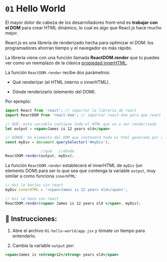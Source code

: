 # `01` Hello World

El mayor dolor de cabeza de los desarrolladores front-end es **trabajar con el DOM** para crear HTML dinámico, lo cual es algo que React.js hace mucho mejor.

React.js es una librería de renderizado hecha para optimizar el DOM: los programadores ahorran tiempo y el navegador es más rápido.

La librería viene con una función llamada **ReactDOM.render** que tú puedes ver como un reemplazo de la clásica [propiedad innerHTML](https://developer.mozilla.org/es/docs/Web/API/Element/innerHTML).

La función `ReactDOM.render` recibe dos parámetros:

+  Qué renderizar (el HTML interno o innerHTML).

+  Dónde renderizarlo (elemento del DOM).

Por ejemplo:

```jsx
import React from 'react'; // importar la librería de react
import ReactDOM from 'react-dom'; // importar react-dom para que react genere el html

// QUÉ: esta variable contiene todo el HTML que va a ser renderizado
let output = <span>James is 12 years old</span>

// DÓNDE: Un elemento del DOM que contendrá todo el html generado por react
const myDiv = document.querySelector('#myDiv');

                //qué   //dónde
ReactDOM.render(output, myDiv);
```

La función `ReactDOM.render` establecerá el innerHTML de `myDiv` (un elemento DOM) para ser lo que sea que contenga la variable `output`, muy similar a como funciona `innerHTML`:

```jsx
// Así lo harías sin react
myDiv.innerHTML = '<span>James is 12 years old</span>';

// Así se hace con react
ReactDOM.render(<span> James is 12 years old </span>, myDiv);
```
  
## 📝 Instrucciones:

1. Abre el archivo `01-hello-world/app.jsx` y tómate un tiempo para entenderlo.

2. Cambia la variable `output` por:

```jsx
<span>James is <strong>12</strong> years old</span>
```

